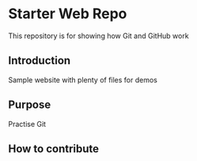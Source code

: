 # Starter Web Repo

This repository is for showing how Git and GitHub work

## Introduction

Sample website with plenty of files for demos

## Purpose

Practise Git 

## How to contribute

